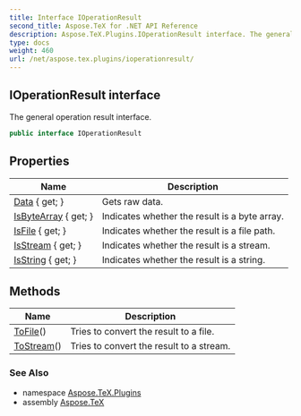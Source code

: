 ```yaml
---
title: Interface IOperationResult
second_title: Aspose.TeX for .NET API Reference
description: Aspose.TeX.Plugins.IOperationResult interface. The general operation result interface
type: docs
weight: 460
url: /net/aspose.tex.plugins/ioperationresult/
---
```

## IOperationResult interface

The general operation result interface.

```csharp
public interface IOperationResult
```

## Properties

| Name | Description |
| --- | --- |
| [Data](../../aspose.tex.plugins/ioperationresult/data/) { get; } | Gets raw data. |
| [IsByteArray](../../aspose.tex.plugins/ioperationresult/isbytearray/) { get; } | Indicates whether the result is a byte array. |
| [IsFile](../../aspose.tex.plugins/ioperationresult/isfile/) { get; } | Indicates whether the result is a file path. |
| [IsStream](../../aspose.tex.plugins/ioperationresult/isstream/) { get; } | Indicates whether the result is a stream. |
| [IsString](../../aspose.tex.plugins/ioperationresult/isstring/) { get; } | Indicates whether the result is a string. |

## Methods

| Name | Description |
| --- | --- |
| [ToFile](../../aspose.tex.plugins/ioperationresult/tofile/)() | Tries to convert the result to a file. |
| [ToStream](../../aspose.tex.plugins/ioperationresult/tostream/)() | Tries to convert the result to a stream. |

### See Also

* namespace [Aspose.TeX.Plugins](../../aspose.tex.plugins/)
* assembly [Aspose.TeX](../../)


